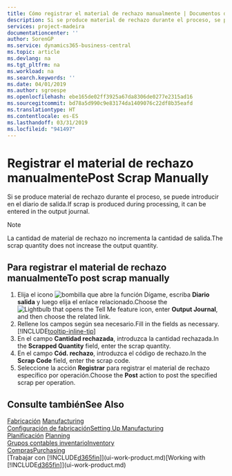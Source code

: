 ```yaml
---
title: Cómo registrar el material de rechazo manualmente | Documentos de Microsoft
description: Si se produce material de rechazo durante el proceso, se puede introducir en el diario de salida. Observe que la cantidad de material de rechazo no incrementa la cantidad de salida.
services: project-madeira
documentationcenter: ''
author: SorenGP
ms.service: dynamics365-business-central
ms.topic: article
ms.devlang: na
ms.tgt_pltfrm: na
ms.workload: na
ms.search.keywords: ''
ms.date: 04/01/2019
ms.author: sgroespe
ms.openlocfilehash: ebe165de02ff3925a67da8306de0277e2315ad16
ms.sourcegitcommit: bd78a5d990c9e83174da1409076c22df8b35eafd
ms.translationtype: HT
ms.contentlocale: es-ES
ms.lasthandoff: 03/31/2019
ms.locfileid: "941497"
---
```

# <a name="post-scrap-manually"></a><span data-ttu-id="e3c41-104">Registrar el material de rechazo manualmente</span><span class="sxs-lookup"><span data-stu-id="e3c41-104">Post Scrap Manually</span></span>
<span data-ttu-id="e3c41-105">Si se produce material de rechazo durante el proceso, se puede introducir en el diario de salida.</span><span class="sxs-lookup"><span data-stu-id="e3c41-105">If scrap is produced during processing, it can be entered in the output journal.</span></span> 

> [!NOTE]
> <span data-ttu-id="e3c41-106">La cantidad de material de rechazo no incrementa la cantidad de salida.</span><span class="sxs-lookup"><span data-stu-id="e3c41-106">The scrap quantity does not increase the output quantity.</span></span>  

## <a name="to-post-scrap-manually"></a><span data-ttu-id="e3c41-107">Para registrar el material de rechazo manualmente</span><span class="sxs-lookup"><span data-stu-id="e3c41-107">To post scrap manually</span></span>  
1. <span data-ttu-id="e3c41-108">Elija el icono ![bombilla que abre la función Dígame](media/ui-search/search_small.png "Dígame que desea hacer"), escriba **Diario salida** y luego elija el enlace relacionado.</span><span class="sxs-lookup"><span data-stu-id="e3c41-108">Choose the ![Lightbulb that opens the Tell Me feature](media/ui-search/search_small.png "Tell me what you want to do") icon, enter **Output Journal**, and then choose the related link.</span></span>  
2. <span data-ttu-id="e3c41-109">Rellene los campos según sea necesario.</span><span class="sxs-lookup"><span data-stu-id="e3c41-109">Fill in the fields as necessary.</span></span> [!INCLUDE[tooltip-inline-tip](includes/tooltip-inline-tip_md.md)]  
3. <span data-ttu-id="e3c41-110">En el campo **Cantidad rechazada**, introduzca la cantidad rechazada.</span><span class="sxs-lookup"><span data-stu-id="e3c41-110">In the **Scrapped Quantity** field, enter the scrap quantity.</span></span>  
4. <span data-ttu-id="e3c41-111">En el campo **Cód. rechazo**, introduzca el código de rechazo.</span><span class="sxs-lookup"><span data-stu-id="e3c41-111">In the **Scrap Code** field, enter the scrap code.</span></span>  
5. <span data-ttu-id="e3c41-112">Seleccione la acción **Registrar** para registrar el material de rechazo específico por operación.</span><span class="sxs-lookup"><span data-stu-id="e3c41-112">Choose the **Post** action to post the specified scrap per operation.</span></span>  

## <a name="see-also"></a><span data-ttu-id="e3c41-113">Consulte también</span><span class="sxs-lookup"><span data-stu-id="e3c41-113">See Also</span></span>  
<span data-ttu-id="e3c41-114">[Fabricación](production-manage-manufacturing.md)  </span><span class="sxs-lookup"><span data-stu-id="e3c41-114">[Manufacturing](production-manage-manufacturing.md)  </span></span>  
[<span data-ttu-id="e3c41-115">Configuración de fabricación</span><span class="sxs-lookup"><span data-stu-id="e3c41-115">Setting Up Manufacturing</span></span>](production-configure-production-processes.md)  
<span data-ttu-id="e3c41-116">[Planificación](production-planning.md)    </span><span class="sxs-lookup"><span data-stu-id="e3c41-116">[Planning](production-planning.md)    </span></span>  
[<span data-ttu-id="e3c41-117">Grupos contables inventario</span><span class="sxs-lookup"><span data-stu-id="e3c41-117">Inventory</span></span>](inventory-manage-inventory.md)  
[<span data-ttu-id="e3c41-118">Compras</span><span class="sxs-lookup"><span data-stu-id="e3c41-118">Purchasing</span></span>](purchasing-manage-purchasing.md)  
<span data-ttu-id="e3c41-119">[Trabajar con [!INCLUDE[d365fin](includes/d365fin_md.md)]](ui-work-product.md)</span><span class="sxs-lookup"><span data-stu-id="e3c41-119">[Working with [!INCLUDE[d365fin](includes/d365fin_md.md)]](ui-work-product.md)</span></span>
